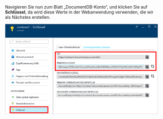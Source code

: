  Navigieren Sie nun zum Blatt „DocumentDB-Konto“, und klicken Sie auf **Schlüssel**, da wird diese Werte in der Webanwendung verwenden, die wir als Nächstes erstellen.

![Screenshot des Azure-Portals mit einem DocumentDB-Konto, bei dem die Schaltfläche „Schlüssel“ auf dem Blatt „DocumentDB-Konto“ hervorgehoben ist, und auf dem Blatt „Schlüssel“ die Werte URI, PRIMÄRSCHLÜSSEL und SEKUNDÄRSCHLÜSSEL hervorgehoben sind](./media/documentdb-keys/keys.png)

